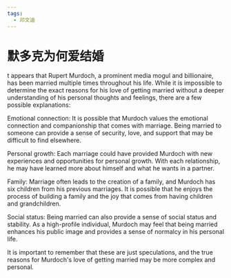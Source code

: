 ```yaml
---
tags:
  - 邓文迪
---
```

# 默多克为何爱结婚



t appears that Rupert Murdoch, a prominent media mogul and billionaire, has been married multiple times throughout his life. While it is impossible to determine the exact reasons for his love of getting married without a deeper understanding of his personal thoughts and feelings, there are a few possible explanations:

Emotional connection: It is possible that Murdoch values the emotional connection and companionship that comes with marriage. Being married to someone can provide a sense of security, love, and support that may be difficult to find elsewhere.

Personal growth: Each marriage could have provided Murdoch with new experiences and opportunities for personal growth. With each relationship, he may have learned more about himself and what he wants in a partner.

Family: Marriage often leads to the creation of a family, and Murdoch has six children from his previous marriages. It is possible that he enjoys the process of building a family and the joy that comes from having children and grandchildren.

Social status: Being married can also provide a sense of social status and stability. As a high-profile individual, Murdoch may feel that being married enhances his public image and provides a sense of normalcy in his personal life.

It is important to remember that these are just speculations, and the true reasons for Murdoch's love of getting married may be more complex and personal.